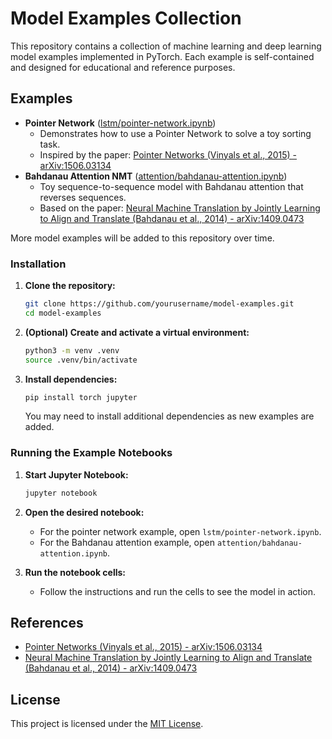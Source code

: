 # Model Examples Collection

This repository contains a collection of machine learning and deep learning model examples implemented in PyTorch. Each example is self-contained and designed for educational and reference purposes.

## Examples

- **Pointer Network** ([lstm/pointer-network.ipynb](lstm/pointer-network.ipynb))
  - Demonstrates how to use a Pointer Network to solve a toy sorting task.
  - Inspired by the paper: [Pointer Networks (Vinyals et al., 2015) - arXiv:1506.03134](https://arxiv.org/abs/1506.03134)
- **Bahdanau Attention NMT** ([attention/bahdanau-attention.ipynb](attention/bahdanau-attention.ipynb))
  - Toy sequence-to-sequence model with Bahdanau attention that reverses sequences.
  - Based on the paper: [Neural Machine Translation by Jointly Learning to Align and Translate (Bahdanau et al., 2014) - arXiv:1409.0473](https://arxiv.org/abs/1409.0473)

More model examples will be added to this repository over time.

### Installation

1. **Clone the repository:**
   ```sh
   git clone https://github.com/yourusername/model-examples.git
   cd model-examples
   ```

2. **(Optional) Create and activate a virtual environment:**
   ```sh
   python3 -m venv .venv
   source .venv/bin/activate
   ```

3. **Install dependencies:**
   ```sh
   pip install torch jupyter
   ```
   You may need to install additional dependencies as new examples are added.

### Running the Example Notebooks

1. **Start Jupyter Notebook:**
   ```sh
   jupyter notebook
   ```

2. **Open the desired notebook:**
   - For the pointer network example, open `lstm/pointer-network.ipynb`.
   - For the Bahdanau attention example, open `attention/bahdanau-attention.ipynb`.

3. **Run the notebook cells:**
   - Follow the instructions and run the cells to see the model in action.

## References
- [Pointer Networks (Vinyals et al., 2015) - arXiv:1506.03134](https://arxiv.org/abs/1506.03134)
- [Neural Machine Translation by Jointly Learning to Align and Translate (Bahdanau et al., 2014) - arXiv:1409.0473](https://arxiv.org/abs/1409.0473)

## License

This project is licensed under the [MIT License](LICENSE). 